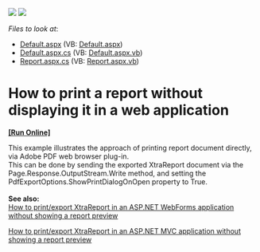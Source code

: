 <!-- default badges list -->
[![](https://img.shields.io/badge/Open_in_DevExpress_Support_Center-FF7200?style=flat-square&logo=DevExpress&logoColor=white)](https://supportcenter.devexpress.com/ticket/details/E454)
[![](https://img.shields.io/badge/📖_How_to_use_DevExpress_Examples-e9f6fc?style=flat-square)](https://docs.devexpress.com/GeneralInformation/403183)
<!-- default badges end -->
<!-- default file list -->
*Files to look at*:

* [Default.aspx](./CS/WebSite/Default.aspx) (VB: [Default.aspx](./VB/WebSite/Default.aspx))
* [Default.aspx.cs](./CS/WebSite/Default.aspx.cs) (VB: [Default.aspx.vb](./VB/WebSite/Default.aspx.vb))
* [Report.aspx.cs](./CS/WebSite/Report.aspx.cs) (VB: [Report.aspx.vb](./VB/WebSite/Report.aspx.vb))
<!-- default file list end -->
# How to print a report without displaying it in a web application
<!-- run online -->
**[[Run Online]](https://codecentral.devexpress.com/e454/)**
<!-- run online end -->


<p>This example illustrates the approach of printing report document directly, via Adobe PDF web browser plug-in.<br> This can be done by sending the exported XtraReport document via the Page.Response.OutputStream.Write method, and setting the PdfExportOptions.ShowPrintDialogOnOpen property to True.<br><br><strong>See also:</strong><br><a href="https://www.devexpress.com/Support/Center/p/T227361">How to print/export XtraReport in an ASP.NET WebForms application without showing a report preview</a></p>
<p><a href="https://www.devexpress.com/Support/Center/p/T569785">How to print/export XtraReport in an ASP.NET MVC application without showing a report preview</a></p>

<br/>


